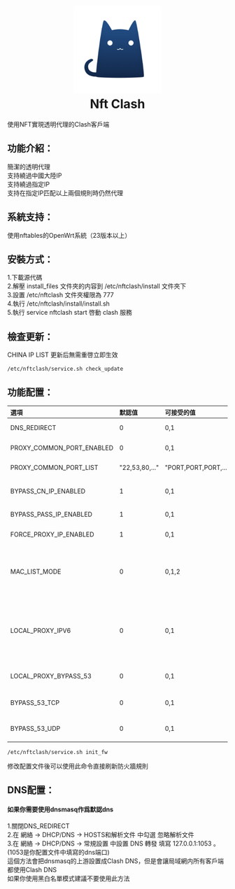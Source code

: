 <h1 align="center">
  <img src="https://github.com/SunshinePonyUwU/NftClash/blob/main/logo.png?raw=true" alt="Clash" width="200">
  <br>Nft Clash<br>
</h1>
使用NFT實現透明代理的Clash客戶端

功能介紹：
--
簡潔的透明代理  
支持繞過中國大陸IP  
支持繞過指定IP  
支持在指定IP匹配以上兩個規則時仍然代理

系統支持：
--
使用nftables的OpenWrt系統（23版本以上）

安裝方式：
--
1.下載源代碼  
2.解壓 install_files 文件夾的内容到 /etc/nftclash/install 文件夾下  
3.設置 /etc/nftclash 文件夾權限為 777  
4.執行 /etc/nftclash/install/install.sh  
5.執行 service nftclash start 啓動 clash 服務  

檢查更新：
--
CHINA IP LIST 更新后無需重啓立即生效
```shell
/etc/nftclash/service.sh check_update
```

功能配置：
--
| 選項 | 默認值 | 可接受的值 | 描述 |
| :- | :- | :- | :- |
| DNS_REDIRECT | 0 | 0,1 | 啓用DNS重定向 |
| PROXY_COMMON_PORT_ENABLED | 0 | 0,1 | 僅代理常用端口 |
| PROXY_COMMON_PORT_LIST | "22,53,80,..." | "PORT,PORT,PORT,..." | 常用端口列表 |
| BYPASS_CN_IP_ENABLED | 1 | 0,1 | 啓用繞過中國大陸IP |
| BYPASS_PASS_IP_ENABLED | 1 | 0,1 | 啓用繞過指定IP |
| FORCE_PROXY_IP_ENABLED | 1 | 0,1 | 啓用代理指定IP |
| MAC_LIST_MODE | 0 | 0,1,2 | 0:禁用功能,1:MAC白名單模式,2:MAC黑名單模式 |
| LOCAL_PROXY_IPV6 | 0 | 0,1 | 是否代理本機IPV6，和繞過中國大陸IP一起使用避免回環 |
| LOCAL_PROXY_BYPASS_53 | 0 | 0,1 | 本地代理繞過DNS (TCP) |
| BYPASS_53_TCP | 0 | 0,1 | 不代理DNS (TCP) |
| BYPASS_53_UDP | 0 | 0,1 | 不代理DNS (UDP) |
```shell
/etc/nftclash/service.sh init_fw
```
修改配置文件後可以使用此命令直接刷新防火牆規則

DNS配置：
--
#### 如果你需要使用dnsmasq作爲默認dns
1.關閉DNS_REDIRECT  
2.在 網絡 -> DHCP/DNS -> HOSTS和解析文件 中勾選 忽略解析文件  
3.在 網絡 -> DHCP/DNS -> 常規設置 中設置 DNS 轉發 填寫 127.0.0.1:1053 。(1053是你配置文件中填寫的dns端口)  
這個方法會把dnsmasq的上游設置成Clash DNS，但是會讓局域網内所有客戶端都使用Clash DNS  
如果你使用黑白名單模式建議不要使用此方法
